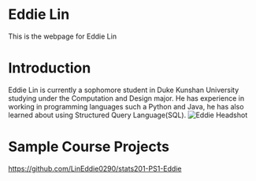 # Eddie Lin
This is the webpage for Eddie Lin

# Introduction
Eddie Lin is currently a sophomore student in Duke Kunshan University studying under the Computation and Design major. He has experience in working in programming languages such a Python and Java, he has also learned about using Structured Query Language(SQL). 
![Eddie Headshot](https://user-images.githubusercontent.com/122672669/215321675-07332cc9-77bf-4391-9d35-2a09e2a880a2.jpg)

# Sample Course Projects
https://github.com/LinEddie0290/stats201-PS1-Eddie
